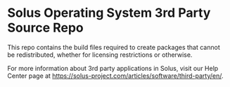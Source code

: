 Solus Operating System 3rd Party Source Repo
===

This repo contains the build files required to create packages that cannot
be redistributed, whether for licensing restrictions or otherwise.

For more information about 3rd party applications in Solus, visit our Help Center page at https://solus-project.com/articles/software/third-party/en/.
